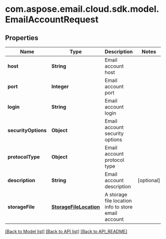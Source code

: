 
# com.aspose.email.cloud.sdk.model.EmailAccountRequest

## Properties
Name | Type | Description | Notes
------------ | ------------- | ------------- | -------------
**host** | **String** | Email account host | 
**port** | **Integer** | Email account port | 
**login** | **String** | Email account login | 
**securityOptions** | **Object** | Email account security options | 
**protocolType** | **Object** | Email account protocol type | 
**description** | **String** | Email account description |  [optional]
**storageFile** | [**StorageFileLocation**](StorageFileLocation.md) | A storage file location info to store email account | 


[[Back to Model list]](API_README.md#documentation-for-models) [[Back to API list]](API_README.md#documentation-for-api-endpoints) [[Back to API_README]](API_README.md)

